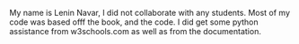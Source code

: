 My name is Lenin Navar, I did not collaborate with any students.
Most of my code was based offf the book, and the code. 
I did get some python assistance from w3schools.com as well as from the
documentation. 
